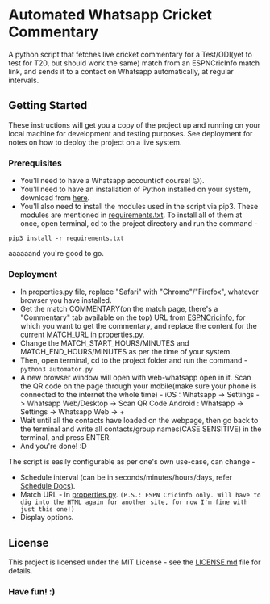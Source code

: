 # Automated Whatsapp Cricket Commentary

A python script that fetches live cricket commentary for a Test/ODI(yet to test for T20, but should work the same) match from an ESPNCricInfo match link, and sends it to a contact on Whatsapp automatically, at regular intervals.

## Getting Started

These instructions will get you a copy of the project up and running on your local machine for development and testing purposes. See deployment for notes on how to deploy the project on a live system.

### Prerequisites

- You'll need to have a Whatsapp account(of course! 😛).
- You'll need to have an installation of Python installed on your system, download from [here](https://www.python.org/downloads/).
- You'll also need to install the modules used in the script via pip3. These modules are mentioned in [requirements.txt](requirements.txt).
To install all of them at once, open terminal, cd to the project directory and run the command -

`pip3 install -r requirements.txt`

aaaaaand you're good to go.

### Deployment

- In properties.py file, replace "Safari" with "Chrome"/"Firefox", whatever browser you have installed.
- Get the match COMMENTARY(on the match page, there's a "Commentary" tab available on the top) URL from [ESPNCricinfo](http://www.espncricinfo.com), for which you want to get the commentary, and replace the content for the current MATCH_URL in properties.py.
- Change the MATCH_START_HOURS/MINUTES and MATCH_END_HOURS/MINUTES as per the time of your system.
- Then, open terminal, cd to the project folder and run the command -
`python3 automator.py`
- A new browser window will open with web-whatsapp open in it. Scan the QR code on the page through your mobile(make sure your phone is connected to the internet the whole time) -
iOS : Whatsapp -> Settings -> Whatsapp Web/Desktop -> Scan QR Code
Android : Whatsapp -> Settings -> Whatsapp Web -> +
- Wait until all the contacts have loaded on the webpage, then go back to the terminal and write all contacts/group names(CASE SENSITIVE) in the terminal, and press ENTER.
- And you're done! :D

The script is easily configurable as per one's own use-case, can change -
- Schedule interval (can be in seconds/minutes/hours/days, refer [Schedule Docs](https://schedule.readthedocs.io/en/stable/)).
- Match URL - in [properties.py](properties.py).
`(P.S.: ESPN Cricinfo only. Will have to dig into the HTML again for another site, for now I'm fine with just this one!)`
- Display options.

## License

This project is licensed under the MIT License - see the [LICENSE.md](LICENSE.md) file for details.

<h3>Have fun! :)<h3>